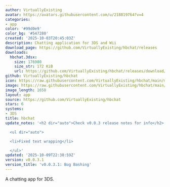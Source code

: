 ```yaml
---
author: VirtuallyExisting
avatar: https://avatars.githubusercontent.com/u/218819764?v=4
categories:
- app
color: '#99d0e9'
color_bg: '#547280'
created: '2025-10-03T20:45:03Z'
description: Chatting application for 3DS and Wii
download_page: https://github.com/VirtuallyExisting/hbchat/releases
downloads:
  hbchat.3dsx:
    size: 176980
    size_str: 172 KiB
    url: https://github.com/VirtuallyExisting/hbchat/releases/download/v0.0.3.1/hbchat.3dsx
github: VirtuallyExisting/hbchat
icon: https://raw.githubusercontent.com/VirtuallyExisting/hbchat/main/meta/icon.png
image: https://raw.githubusercontent.com/VirtuallyExisting/hbchat/main/meta/banner.png
image_length: 1658
layout: app
source: https://github.com/VirtuallyExisting/hbchat
stars: 6
systems:
- 3DS
title: hbchat
update_notes: '<h2 dir="auto">Check v0.0.3 release notes for info</h2>

  <ul dir="auto">

  <li>Fixed text wrapping</li>

  </ul>'
updated: '2025-10-09T22:38:59Z'
version: v0.0.3.1
version_title: 'v0.0.3.1: Bug Bashing'
---
```

A chatting app for 3DS.